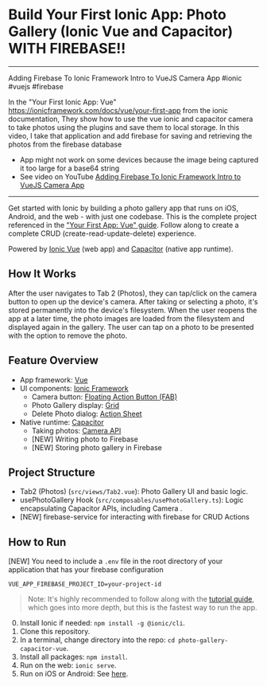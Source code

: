 # Build Your First Ionic App: Photo Gallery (Ionic Vue and Capacitor) WITH FIREBASE!!

----

Adding Firebase To Ionic Framework Intro to VueJS Camera App
#ionic #vuejs #firebase

In the "Your First Ionic App: Vue" https://ionicframework.com/docs/vue/your-first-app from the ionic documentation, They show how to use the vue ionic and capacitor camera to take photos using the plugins and save them to local storage. In this video, I take that application and add firebase for saving and retrieving the photos from the firebase database

- App might not work on some devices because the image being captured it too large for a base64 string
- See video on YouTube [Adding Firebase To Ionic Framework Intro to VueJS Camera App](https://youtu.be/f3Fcje1GfSg)
---

Get started with Ionic by building a photo gallery app that runs on iOS, Android, and the web - with just one codebase. This is the complete project referenced in the ["Your First App: Vue" guide](https://ionicframework.com/docs/vue/your-first-app). Follow along to create a complete CRUD (create-read-update-delete) experience.

Powered by [Ionic Vue](https://ionicframework.com/docs/vue/overview) (web app) and [Capacitor](https://capacitorjs.com) (native app runtime).

## How It Works

After the user navigates to Tab 2 (Photos), they can tap/click on the camera button to open up the device's camera. After taking or selecting a photo, it's stored permanently into the device's filesystem. When the user reopens the app at a later time, the photo images are loaded from the filesystem and displayed again in the gallery. The user can tap on a photo to be presented with the option to remove the photo.

## Feature Overview
* App framework: [Vue](https://vuejs.org/)
* UI components: [Ionic Framework](https://ionicframework.com/docs/components)
  * Camera button: [Floating Action Button (FAB)](https://ionicframework.com/docs/api/fab)
  * Photo Gallery display: [Grid](https://ionicframework.com/docs/api/grid)
  * Delete Photo dialog: [Action Sheet](https://ionicframework.com/docs/api/action-sheet) 
* Native runtime: [Capacitor](https://capacitorjs.com)
  * Taking photos: [Camera API](https://capacitorjs.com/docs/apis/camera)
  * [NEW] Writing photo to Firebase
  * [NEW] Storing photo gallery in Firebase

## Project Structure
* Tab2 (Photos) (`src/views/Tab2.vue`): Photo Gallery UI and basic logic.
* usePhotoGallery Hook (`src/composables/usePhotoGallery.ts`): Logic encapsulating Capacitor APIs, including Camera .
* [NEW] firebase-service for interacting with firebase for CRUD Actions

## How to Run

[NEW] You need to include a `.env` file in the root directory of your application that has your firebase configuration
```
VUE_APP_FIREBASE_PROJECT_ID=your-project-id
```

> Note: It's highly recommended to follow along with the [tutorial guide](https://ionicframework.com/docs/vue/your-first-app), which goes into more depth, but this is the fastest way to run the app. 

0) Install Ionic if needed: `npm install -g @ionic/cli`.
1) Clone this repository.
2) In a terminal, change directory into the repo: `cd photo-gallery-capacitor-vue`.
3) Install all packages: `npm install`.
4) Run on the web: `ionic serve`.
5) Run on iOS or Android: See [here](https://ionicframework.com/docs/building/running).
